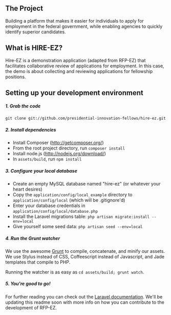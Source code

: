## The Project

Building a platform that makes it easier for individuals to apply for employment in the federal government, while enabling agencies to quickly identify superior candidates.

## What is HIRE-EZ?

Hire-EZ is a demonstration application (adapted from RFP-EZ) that facilitates collaborative review of applications for employment. In this case, the demo is about collecting and reviewing applications for fellowship positions.

## Setting up your development environment

##### 1. Grab the code
`git clone git://github.com/presidential-innovation-fellows/hire-ez.git`

##### 2. Install dependencies
- Install Composer (http://getcomposer.org/)
- From the root project directory, run `composer install`
- Install node.js (http://nodejs.org/download/)
- In `assets/build`, run `npm install`

##### 3. Configure your local database
- Create an empty MySQL database named "hire-ez" (or whatever your heart desires)
- Copy the `application/config/local_example` directory to `application/config/local` (which will be .gitignore'd)
- Enter your database credentials in `application/config/local/database.php`
- Install the Laravel migrations table: `php artisan migrate:install --env=local`
- Give yourself some seed data: `php artisan seed --env=local`

##### 4. Run the Grunt watcher
We use the awesome [Grunt](http://gruntjs.com/) to compile, concatenate, and minify our assets. We use Stylus instead of CSS, Coffeescript instead of Javascript, and Jade templates that compile to PHP.

Running the watcher is as easy as `cd assets/build; grunt watch`.

##### 5. You're good to go!
For further reading you can check out the [Laravel documentation](http://www.laravel.com/docs). We'll be updating this readme soon with more info on how you can contribute to the development of RFP-EZ.
